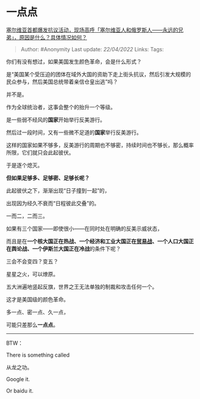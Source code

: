 # 一点点
[塞尔维亚首都爆发抗议活动，现场高呼「塞尔维亚人和俄罗斯人——永远的兄弟」，原因是什么？具体情况如何？](https://www.zhihu.com/question/528324303/answer/2442897995)

> Author: #Anonymity 
> Last update: *22/04/2022* 
> Links:
> Tags: 

你们有没有想过，如果美国发生颜色革命，会是什么形式？

是“美国某个受压迫的团体在域外大国的资助下走上街头抗议，然后引发大规模的民众参与，然后美国总统带着亲信仓皇出逃”吗？

并不是。

作为全球统治者，这事会整个的抬升一个等级。

是一些弱不经风的**国家**开始举行反美游行。

然后过一段时间，又有一些微不足道的**国家**举行反美游行。

这样的国家如果不够多，反美游行的周期也不够密，持续时间也不够长，那么概率所限，它们就只会此起彼伏。

于是逐个熄灭。

**但如果足够多、足够密、足够长呢？**

此起彼伏之下，渐渐出现“日子撞到一起”的，

出现因为经久不衰而“日程彼此交叠”的。

一而二，二而三。

如果有三个国家——即使很小——在同时处在明确的反美示威状态，

而且是在**一个核大国正在热战、一个经济和工业大国正在[贸易战](https://www.zhihu.com/search?q=%E8%B4%B8%E6%98%93%E6%88%98&search_source=Entity&hybrid_search_source=Entity&hybrid_search_extra=%7B%22sourceType%22%3A%22answer%22%2C%22sourceId%22%3A2442897995%7D)、一个人口大国正在舆论战、一个伊斯兰大国正在冷战**的条件下呢？

  

三会不会变四？变五？

  

星星之火，可以燎原。

五大洲遍地竖起反旗，世界之王无法单独的制裁和攻击任何一个。

这才是美国级的颜色革命。

  

多一点、密一点、久一点，

可能只差那么**一点点**。

---

BTW：

There is something called

从龙之功。

Google it.

  

Or baidu it.

  
